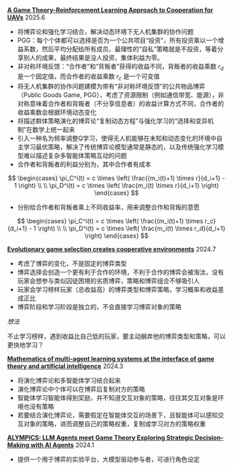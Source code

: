 [**A Game Theory-Reinforcement Learning Approach to Cooperation for UAVs**](https://www.alphaxiv.org/private/448f0c11-d285-48cc-bc55-ce226dcd1214) 2025.6

* 将博弈论和强化学习结合，解决动态环境下无人机集群的协作问题
* PGG：每个个体都可以选择是否为一个公共项目“投资”，所有投资乘以一个增益系数，然后平均分配给所有成员，最理性的“自私”策略就是不投资，等着分享别人的成果，最终结果是没人投资，集体利益为零。
* 非对称环境反馈：“合作者”和“背叛者”获得的收益不同，背叛者的收益乘数 $r_d$ 是一个固定值，而合作者的收益乘数 $r_c$ 是一个可变值
* 将无人机集群的协作问题建模为带有“非对称环境反馈”的公共物品博弈（Public Goods Game, PGG），考虑了资源限制（例如通信带宽、能源），非对称意味着合作者和背叛者（不分享信息者）的收益计算方式不同，合作者的收益乘数会根据环境动态变化
* 将描述群体策略演化的博弈论“复制动态方程”与强化学习的“选择和变异机制”在数学上统一起来
* 引入一种名为频率调整Q学习，使得无人机能够在未知和动态变化的环境中自主学习最优策略，解决了传统博弈论模型通常是静态的，以及传统强化学习模型难以描述复杂多智能体策略互动的问题
* 合作者和背叛者的利益分别为，其中合作者有成本

$$
\begin{cases}
 \pi_C^i(t) = c \times \left( \frac{(m_i(t)+1) \times r}{d_i+1} - 1 \right) \\
 \\
 \pi_D^i(t) = c \times \left( \frac{m_i(t) \times r}{d_i+1} \right)
\end{cases}
$$

* 分别给合作者和背叛者乘上不同收益率，用来调整合作和背叛的意愿

$$
\begin{cases}
 \pi_C^i(t) = c \times \left( \frac{(m_i(t)+1) \times r_c}{d_i+1} - 1 \right) \\
 \\
 \pi_D^i(t) = c \times \left( \frac{m_i(t) \times r_d}{d_i+1} \right)
\end{cases}
$$

[**Evolutionary game selection creates cooperative environments**](https://arxiv.org/pdf/2311.11128) 2024.7

* 考虑了博弈的变化，不是固定的博弈类型
* 博弈选择会创造一个更有利于合作的环境，不利于合作的博弈会被淘汰，没有玩家会想参与类似囚徒困境的劣质博弈，策略和博弈组合不够吸引人
* 玩家会学习榜样玩家（总收益高）的博弈类型和博弈策略，学习概率和收益差成正比
* 博弈阶段和学习阶段是独立的，不会直接学习博弈对象的策略

*想法*

不止学习榜样，遇到收益比自己低的玩家，要主动摒弃他的博弈类型和策略，可以更快地学习？

[**Mathematics of multi-agent learning systems at the interface of game theory and artificial intelligence**](https://arxiv.org/pdf/2403.07017?) 2024.3

* 将演化博弈论和多智能体学习结合起来
* 演化博弈论中个体可以在博弈后复制对方的策略
* 智能体学习智能体得到奖励，并不知道交互对象的策略，往往其交互对象是环境也没有策略
* 若要结合演化博弈论，需要假定在智能体交互的场景下，且智能体可以感知交互对象的策略，进而调整自己的策略权重，复制或学习对方的策略权重

[**ALYMPICS: LLM Agents meet Game Theory Exploring Strategic Decision-Making with AI Agents**](https://www.alphaxiv.org/abs/2311.03220) 2024.1

* 提供一个用于博弈的实验平台，大模型驱动参与者，可进行角色设定


